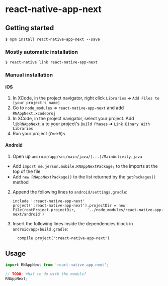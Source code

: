 
# react-native-app-next

## Getting started

`$ npm install react-native-app-next --save`

### Mostly automatic installation

`$ react-native link react-native-app-next`

### Manual installation


#### iOS

1. In XCode, in the project navigator, right click `Libraries` ➜ `Add Files to [your project's name]`
2. Go to `node_modules` ➜ `react-native-app-next` and add `RNAppNext.xcodeproj`
3. In XCode, in the project navigator, select your project. Add `libRNAppNext.a` to your project's `Build Phases` ➜ `Link Binary With Libraries`
4. Run your project (`Cmd+R`)<

#### Android

1. Open up `android/app/src/main/java/[...]/MainActivity.java`
  - Add `import me.jerson.mobile.RNAppNextPackage;` to the imports at the top of the file
  - Add `new RNAppNextPackage()` to the list returned by the `getPackages()` method
2. Append the following lines to `android/settings.gradle`:
  	```
  	include ':react-native-app-next'
  	project(':react-native-app-next').projectDir = new File(rootProject.projectDir, 	'../node_modules/react-native-app-next/android')
  	```
3. Insert the following lines inside the dependencies block in `android/app/build.gradle`:
  	```
      compile project(':react-native-app-next')
  	```


## Usage
```javascript
import RNAppNext from 'react-native-app-next';

// TODO: What to do with the module?
RNAppNext;
```
  